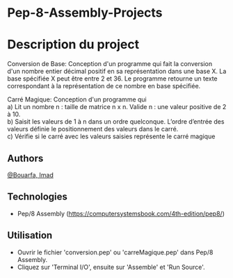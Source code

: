 # Pep-8-Assembly-Projects

# Description du project

Conversion de Base: Conception d'un programme qui fait la conversion d'un nombre
entier décimal positif en sa représentation dans une base X. La base spécifiée X peut être entre 2
et 36. Le programme retourne un texte correspondant à la représentation de ce nombre en
base spécifiée.  
  
Carré Magique: Conception d'un programme qui  
a) Lit un nombre n : taille de matrice n x n. Valide n : une valeur positive de 2 à
10.  
b) Saisit les valeurs de 1 à n dans un ordre quelconque. L’ordre d’entrée des valeurs définie
le positionnement des valeurs dans le carré.  
c) Vérifie si le carré avec les valeurs saisies représente le carré magique



## Authors
[@Bouarfa, Imad](https://gitlab.info.uqam.ca/bouarfa.imad)

## Technologies
* Pep/8 Assembly (https://computersystemsbook.com/4th-edition/pep8/)

## Utilisation
* Ouvrir le fichier 'conversion.pep' ou 'carreMagique.pep' dans Pep/8 Assembly.
* Cliquez sur 'Terminal I/O', ensuite sur 'Assemble' et 'Run Source'.
